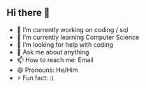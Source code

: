 ## Hi there 👋

- 🔭 I’m currently working on coding / sql
- 🌱 I’m currently learning Computer Science
- 🤔 I’m looking for help with coding
- 💬 Ask me about anything
- 📫 How to reach me: Email
- 😄 Pronouns: He/Him
- ⚡ Fun fact: :)
